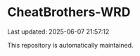 # CheatBrothers-WRD

Last updated: 2025-06-07 21:57:12

This repository is automatically maintained.
